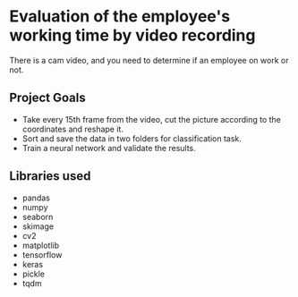 # Evaluation of the employee's working time by video recording

There is a cam video, and you need to determine if an employee on work or not.


## Project Goals

- Take every 15th frame from the video, cut the picture according to the coordinates and reshape it.
- Sort and save the data in two folders for classification task.
- Train a neural network and validate the results.


## Libraries used

- pandas
- numpy
- seaborn
- skimage
- cv2
- matplotlib
- tensorflow
- keras
- pickle
- tqdm